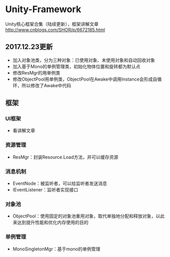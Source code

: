 # Unity-Framework
Unity核心框架合集（陆续更新），框架讲解文章 http://www.cnblogs.com/SHOR/p/6672185.html

## 2017.12.23更新
* 加入对象池类，分为三种对象：已使用对象、未使用对象和自动回收对象
* 加入基于Mono的单例管理类，初始化物体位置和旋转都为默认点
* 修改ResMgr的用单例类
* 修改ObjectPool用单例类，ObjectPool在Awake中调用Instance会形成自循环，所以修改了Awake中代码

## 框架
### UI框架
* 看讲解文章

### 资源管理
* ResMgr：封装Resource.Load方法，并可以缓存资源

### 消息机制
* EventNode：被监听者，可以给监听者发送消息
* IEventListener：监听者实现接口

### 对象池
* ObjectPool：使用固定的对象池重用对象，取代单独地分配和释放对象，以此来达到提升性能和优化内存使用的目的

### 单例管理
* MonoSingletonMgr：基于mono的单例管理
